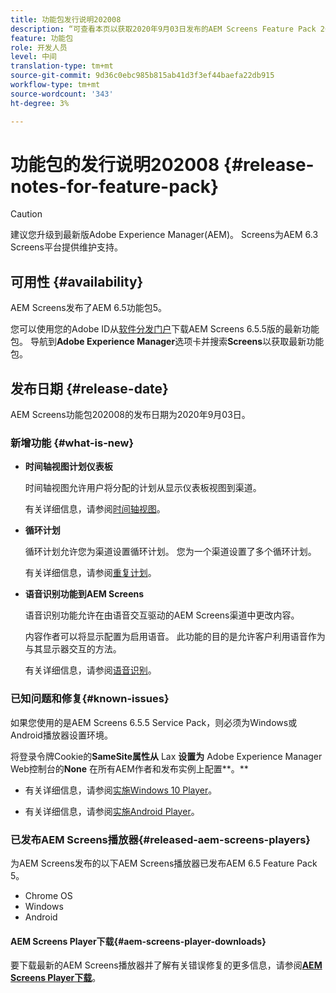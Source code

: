 ```yaml
---
title: 功能包发行说明202008
description: “可查看本页以获取2020年9月03日发布的AEM Screens Feature Pack 202008的信息。”
feature: 功能包
role: 开发人员
level: 中间
translation-type: tm+mt
source-git-commit: 9d36c0ebc985b815ab41d3f3ef44baefa22db915
workflow-type: tm+mt
source-wordcount: '343'
ht-degree: 3%

---
```



# 功能包的发行说明202008 {#release-notes-for-feature-pack}

>[!CAUTION]
>
>建议您升级到最新版Adobe Experience Manager(AEM)。 Screens为AEM 6.3 Screens平台提供维护支持。

## 可用性 {#availability}

AEM Screens发布了AEM 6.5功能包5。

您可以使用您的Adobe ID从[软件分发门户](https://experience.adobe.com/#/downloads/content/software-distribution/en/aem.html)下载AEM Screens 6.5.5版的最新功能包。 导航到&#x200B;**Adobe Experience Manager**&#x200B;选项卡并搜索&#x200B;**Screens**&#x200B;以获取最新功能包。

## 发布日期 {#release-date}

AEM Screens功能包202008的发布日期为2020年9月03日。

### 新增功能 {#what-is-new}

* **时间轴视图计划仪表板**

   时间轴视图允许用户将分配的计划从显示仪表板视图到渠道。

   有关详细信息，请参阅[时间轴视图](/help/user-guide/channel-assignment-latest-fp.md#timeline-view)。

* **循环计划**

   循环计划允许您为渠道设置循环计划。 您为一个渠道设置了多个循环计划。

   有关详细信息，请参阅[重复计划](/help/user-guide/channel-assignment-latest-fp.md#recurrence-schedule)。

* **语音识别功能到AEM Screens**

   语音识别功能允许在由语音交互驱动的AEM Screens渠道中更改内容。

   内容作者可以将显示配置为启用语音。 此功能的目的是允许客户利用语音作为与其显示器交互的方法。

   有关详细信息，请参阅[语音识别](voice-recognition.md)。

### 已知问题和修复{#known-issues}

如果您使用的是AEM Screens 6.5.5 Service Pack，则必须为Windows或Android播放器设置环境。

将登录令牌Cookie的&#x200B;**SameSite属性从** Lax **设置为** Adobe Experience Manager Web控制台的&#x200B;**None**
在所有AEM作者和发布实例上配置**。**

* 有关详细信息，请参阅[实施Windows 10 Player](implementing-windows-player.md#fp-environment-setup)。

* 有关详细信息，请参阅[实施Android Player](implementing-android-player.md#fp-environment-setup)。

### 已发布AEM Screens播放器{#released-aem-screens-players}

为AEM Screens发布的以下AEM Screens播放器已发布AEM 6.5 Feature Pack 5。

* Chrome OS
* Windows
* Android

#### AEM Screens Player下载{#aem-screens-player-downloads}

要下载最新的AEM Screens播放器并了解有关错误修复的更多信息，请参阅&#x200B;**[AEM Screens Player下载](https://download.macromedia.com/screens/index.html)**。
